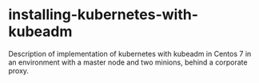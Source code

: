 # installing-kubernetes-with-kubeadm
Description of implementation of kubernetes with kubeadm in Centos 7 in an environment with a master node and two minions, behind a corporate proxy.
